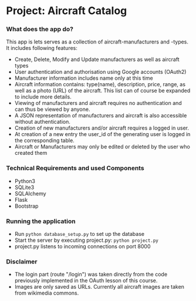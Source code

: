 # Project: Aircraft Catalog

### What does the app do?
This app is lets serves as a collection of aircraft-manufacturers and -types.
It includes following features:
+ Create, Delete, Modify and Update manufacturers as well as aircraft types
+ User authentication and authorisation using Google accounts (OAuth2)
+ Manufacturer information includes name only at this time
+ Aircraft information contains: type(name), description, price, range, as well
  as a photo (URL) of the aircraft. This list can of course be expanded to include
  more details.
+ Viewing of manufacturers and aircraft requires no authentication and can
  thus be viewed by anyone.
+ A JSON representation of manufacturers and aircraft is also accessible without
  authentication.
+ Creation of new manufacturers and/or aircraft requires a logged in user.
+ At creation of a new entry the user_id of the generating user is logged in the
  corresponding table.
+ Aircraft or Manufacturers may only be edited or deleted by the user who created
  them

### Technical Requirements and used Components
+ Python3
+ SQLite3
+ SQLAlchemy
+ Flask
+ Bootstrap

### Running the application
+ Run `python database_setup.py` to set up the database
+ Start the server by executing project.py: `python project.py`
+ project.py listens to incoming connections on port 8000


### Disclaimer
+ The login part (route "/login") was taken directly from the code previously
  implemented in the OAuth lesson of this course.
+ Images are only saved as URLs. Currently all aircraft images are taken from
  wikimedia commons.
